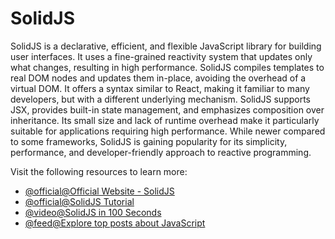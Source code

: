# SolidJS

SolidJS is a declarative, efficient, and flexible JavaScript library for building user interfaces. It uses a fine-grained reactivity system that updates only what changes, resulting in high performance. SolidJS compiles templates to real DOM nodes and updates them in-place, avoiding the overhead of a virtual DOM. It offers a syntax similar to React, making it familiar to many developers, but with a different underlying mechanism. SolidJS supports JSX, provides built-in state management, and emphasizes composition over inheritance. Its small size and lack of runtime overhead make it particularly suitable for applications requiring high performance. While newer compared to some frameworks, SolidJS is gaining popularity for its simplicity, performance, and developer-friendly approach to reactive programming.

Visit the following resources to learn more:

- [@official@Official Website - SolidJS](https://www.solidjs.com/)
- [@official@SolidJS Tutorial](https://www.solidjs.com/tutorial/introduction_basics)
- [@video@SolidJS in 100 Seconds](https://www.youtube.com/watch?v=hw3Bx5vxKl0)
- [@feed@Explore top posts about JavaScript](https://app.daily.dev/tags/javascript?ref=roadmapsh)
